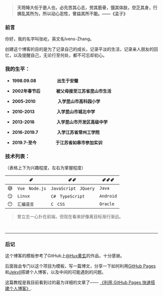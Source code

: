 > **天将降大任于是人也，必先苦其心志，劳其筋骨，饿其体肤，空乏其身，行拂乱其所为，所以动心忍性，曾益其所不能。——《孟子》**

### 前言

你好，我的名字叫张屹，英文名Ivens-Zhang。

创建这个博客的目的是为了记录自己的成长，记录平淡的生活，记录亲人朋友的回忆，以及提醒自己，无论行至何处，都不可忘却初心。

### 我的生平：
- **1998.09.08 　　　&nbsp;&nbsp;&nbsp;　出生于安徽**


- **2002年春节后 　　&nbsp;&nbsp;　被父母接至江苏省昆山市生活**


- **2005-2010 　　　　　入学昆山市高科园小学**


- **2010-2013 　　　　　入学昆山市城北中学**

- **2013-2016 　　　　　入学昆山市开发区高级中学**


- **2016-2019.7 　　　&nbsp;　入学江苏省常州工学院**


- **2019.7-至今 　　　&nbsp;　于江苏省如皋市参加实训**



### **技术列表：**

（表格上下为兴趣程度，左右为掌握程度）

|     | ✐ ️                    | ✐✐ ️                                             | ✐✐✐       |
| --- | ---------------------- | ------------------------------------------------ | --------- |
| 😅  | `Vue` &nbsp; `Node.js` | `JavaScript`  &nbsp; `JQuery` | `Java`    |
| 😏  | `Linux`                | `C#`  &nbsp; `TypeScript`                                           | `Android` |
| 😶  | `汇编语言`             | `C`   &nbsp; `CSS`                                           | `Oracle`  |

> 曾立志一心扑在前端，但现在看来好像离目标渐行渐远。

&nbsp;

---
### 后记
这个博客的模板参考了GitHub上[@Hux黄玄][1]的作品，十分感谢。

后面我会专门以这个项目为模板，写一篇博文，分享一下如何利用[GitHub Pages][2]和[Jekyll][3]搭建个人博客，以及中间的可能遇到的问题。

这篇教程是我目前看到过的最为详细的文章了—— [《利用 GitHub Pages 快速搭建个人博客》](https://www.jianshu.com/p/e68fba58f75c).

[1]:https://github.com/huxpro/huxpro.github.io/
[2]:https://pages.github.com/
[3]:http://jekyllcn.com/